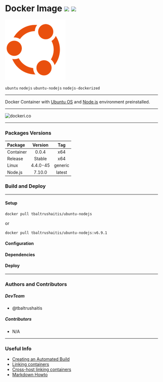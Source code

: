 # Docker Image [![](https://images.microbadger.com/badges/version/tbaltrushaitis/ubuntu-nodejs.svg)](https://microbadger.com/images/tbaltrushaitis/ubuntu-nodejs) [![](https://images.microbadger.com/badges/image/tbaltrushaitis/ubuntu-nodejs.svg)](https://microbadger.com/images/tbaltrushaitis/ubuntu-nodejs)

![Ubuntu Logo](https://raw.githubusercontent.com/docker-library/docs/01c12653951b2fe592c1f93a13b4e289ada0e3a1/ubuntu/logo.png)

`ubuntu` `nodejs` `ubuntu-nodejs` `nodejs-dockerized`

--------

Docker Container with [Ubuntu OS](https://www.ubuntu.com "Ubuntu official") and [Node.js](https://nodejs.org "Node Foundation") environment preinstalled.

--------

![dockeri.co](http://dockeri.co/image/tbaltrushaitis/ubuntu-nodejs)

--------

### Packages Versions ###

 Package | Version  | Tag
:--------|:--------:|:---:
 Container | 0.0.4 | x64
 Release | Stable | x64
 Linux   | 4.4.0-45 | generic
 Node.js | 7.10.0 | latest

### Build and Deploy ###
--------

#### Setup

```bash
docker pull tbaltrushaitis/ubuntu-nodejs
```
or
```
docker pull tbaltrushaitis/ubuntu-nodejs:v6.9.1
```

#### Configuration
#### Dependencies
#### Deploy

--------

### Authors and Contributors ###

##### DevTeam #####
  + @tbaltrushaitis

##### Contributors #####
  - N/A

--------

### Useful Info ###

 - [Creating an Automated Build](https://docs.docker.com/docker-hub/builds/)
 - [Linking containers](https://docs.docker.com/engine/userguide/networking/default_network/dockerlinks.md)
 - [Cross-host linking containers](https://docs.docker.com/engine/admin/ambassador_pattern_linking.md)
 - [Markdown Howto](https://bitbucket.org/tutorials/markdowndemo)
